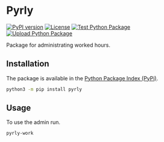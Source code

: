 # Pyrly
[![PyPI version](https://img.shields.io/pypi/v/pyrly.svg)](https://pypi.org/project/pyrly/)
[![License](https://img.shields.io/pypi/l/pyrly.svg)](https://github.com/ccmorenosa/Pyrly/blob/main/LICENSE)
[![Test Python Package](https://github.com/ccmorenosa/Pyrly/actions/workflows/test-python.yml/badge.svg?branch=main)](https://github.com/ccmorenosa/Pyrly/actions/workflows/test-python.yml)
[![Upload Python Package](https://github.com/ccmorenosa/Pyrly/actions/workflows/python-publish.yml/badge.svg)](https://github.com/ccmorenosa/Pyrly/actions/workflows/python-publish.yml)


Package for administrating worked hours.

## Installation

The package is available in the
[Python Package Index (PyPi)](https://pypi.org/project/pyrly/).

```bash
python3 -m pip install pyrly
```

## Usage

To use the admin run.

```shell
pyrly-work
```
